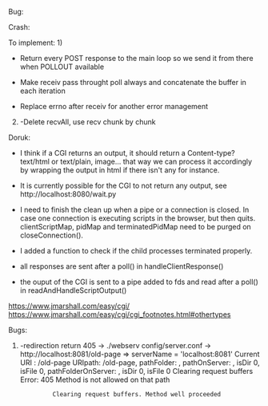 Bug:


Crash:

To implement:
1)
  - Return every POST response to the main loop so we send it from there when POLLOUT available

  - Make receiv pass throught poll always and concatenate the buffer in each iteration
  - Replace errno after receiv for another error management

2)
	-Delete recvAll, use recv chunk by chunk

Doruk:
- I think if a CGI returns an output, it should return a Content-type? text/html or text/plain, image... that way we can process it accordingly by wrapping the output in html if there isn't any for instance.

- It is currently possible for the CGI to not return any output, see http://localhost:8080/wait.py

- I need to finish the clean up when a pipe or a connection is closed. In case one connection is executing scripts in the browser, but then quits.
clientScriptMap, pidMap and terminatedPidMap need to be purged on closeConnection().

- I added a function to check if the child processes terminated properly.

- all responses are sent after a poll() in handleClientResponse()

- the ouput of the CGI is sent to a pipe added to fds and read after a poll() in readAndHandleScriptOutput()

https://www.jmarshall.com/easy/cgi/
https://www.jmarshall.com/easy/cgi/cgi_footnotes.html#othertypes


Bugs:

1)
	-redirection return 405
	->		./webserv config/server.conf
	->		http://localhost:8081/old-page
	=>		serverName = 'localhost:8081'
				Current URI : /old-page
				URIpath: /old-page, pathFolder: , pathOnServer: , isDir 0, isFile 0, pathFolderOnServer: , isDir 0, isFile 0
				Clearing request buffers
				Error: 405 Method is not allowed on that path

				Clearing request buffers. Method well proceeded